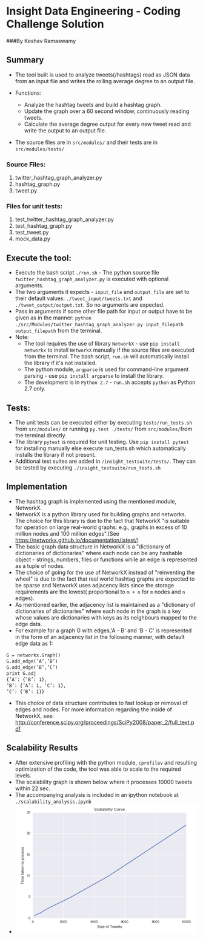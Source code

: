 Insight Data Engineering - Coding Challenge Solution
=============================================================
###By Keshav Ramaswamy

## Summary
* The tool built is used to analyze tweets(/hashtags) read as JSON data from an input file and writes the rolling
average degree to an output file.

* Functions:
    - Analyze the hashtag tweets and build a hashtag graph.
    - Update the graph over a 60 second window, continuously reading tweets.
    - Calculate the average degree output for every new tweet read and write the output to an output file.

* The source files are in `src/modules/` and their tests are in `src/modules/tests/`

### Source Files:
1. twitter_hashtag_graph_analyzer.py
2. hashtag_graph.py
3. tweet.py

### Files for unit tests:
1. test_twitter_hashtag_graph_analyzer.py
2. test_hashtag_graph.py
3. test_tweet.py
4. mock_data.py

## Execute the tool:
* Execute the bash script `./run.sh` - The python source file `twitter_hashtag_graph_analyzer.py` is executed
with optional arguments.
* The two arguments it expects - `input_file` and `output_file` are set to their default values:
`./tweet_input/tweets.txt` and `./tweet_output/output.txt`. So no arguments are expected.
* Pass in arguments if some other file path for input or output have to be given as in the manner:
`python ./src/Modules/twitter_hashtag_graph_analyzer.py input_filepath output_filepath` from the terminal.
* Note:
   -  The tool requires the use of library `NetworkX` - use `pip install networkx` to install `NetworkX` manually if the
source files are executed from the terminal. The bash script, `run.sh` will automatically install the library if it's
not installed.
    - The python module, `argparse` is used for command-line argument parsing - use `pip install argparse` to install
    the library.
    - The development is in `Python 2.7` - `run.sh` accepts `python` as Python 2.7 only.

## Tests:
* The unit tests can be executed either by executing `tests/run_tests.sh` from `src/modules/` 
or running `py.test ./tests/` from `src/modules/`from the terminal directly.
* The library `pytest` is required for unit testing. Use `pip install pytest` for installing manually else execute
run_tests.sh which automatically installs the library if not present.
* Additional test suites are added in `/insight_testsuite/tests/`. They can be tested by executing 
`./insight_testsuite/run_tests.sh`

## Implementation
* The hashtag graph is implemented using the mentioned module, NetworkX.
* NetworkX is a python library used for building graphs and networks. The choice for this library is
due to the fact that NetworkX "is suitable for operation on large real-world graphs: e.g., graphs in excess of
10 million nodes and 100 million edges".(See https://networkx.github.io/documentation/latest/)
* The basic graph data structure in NetworkX is a "dictionary of dictionaries of dictionaries" where each node can be any
hashable object - strings, numbers, files or functions while an edge is represented as a tuple of nodes.
* The choice of going for the use of NetworkX instead of "reinventing the wheel" is due to the fact that real world
hashtag graphs are expected to be sparse and NetworkX uses adjacency lists since the storage requirements are the
lowest( proportional to `m + n` for `m` nodes and `n` edges).
* As mentioned earlier, the adjacency list is maintained as a "dictionary of dictionaries of dictionaries" where each
node in the graph is a key whose values are dictionaries with keys as its neighbours mapped to the edge data.
* For example for a graph G with edges,'A - B' and 'B - C' is represented in the form of an adjacency list in the
following manner, with default edge data as 1:
```
G = networkx.Graph()
G.add_edge(’A’,’B’)
G.add_edge(’B’,’C’)
print G.adj
{’A’: {’B’: 1},
’B’: {’A’: 1, ’C’: 1},
’C’: {’B’: 1}}
```
* This choice of data structure contributes to fast lookup or removal of edges and nodes. For more information regarding
the inside of NetworkX, see: http://conference.scipy.org/proceedings/SciPy2008/paper_2/full_text.pdf

## Scalability Results
* After extensive profiling with the python module, `cprofilev` and resulting optimization of the code, the tool was able to scale to the required levels.
* The scalability graph is shown below where it processes 10000 tweets within 22 sec.
* The accompanying analysis is included in an ipython notebook at `./scalability_analysis.ipynb`
* ![Scalability Analysis](./scalability_analysis.png)
